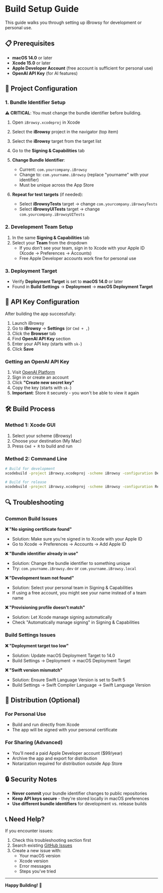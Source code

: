 # Build Setup Guide

This guide walks you through setting up iBrowsy for development or personal use.

## 📋 Prerequisites

- **macOS 14.0** or later
- **Xcode 15.0** or later  
- **Apple Developer Account** (free account is sufficient for personal use)
- **OpenAI API Key** (for AI features)

## 🔧 Project Configuration

### 1. Bundle Identifier Setup

**⚠️ CRITICAL**: You must change the bundle identifier before building.

1. Open `iBrowsy.xcodeproj` in Xcode
2. Select the **iBrowsy** project in the navigator (top item)
3. Select the **iBrowsy** target from the target list
4. Go to the **Signing & Capabilities** tab

5. **Change Bundle Identifier**:
   - Current: `com.yourcompany.iBrowsy`
   - Change to: `com.yourname.iBrowsy` (replace "yourname" with your identifier)
   - Must be unique across the App Store

6. **Repeat for test targets** (if needed):
   - Select **iBrowsyTests** target → change `com.yourcompany.iBrowsyTests`
   - Select **iBrowsyUITests** target → change `com.yourcompany.iBrowsyUITests`

### 2. Development Team Setup

1. In the same **Signing & Capabilities** tab
2. Select your **Team** from the dropdown
   - If you don't see your team, sign in to Xcode with your Apple ID (Xcode → Preferences → Accounts)
   - Free Apple Developer accounts work fine for personal use

### 3. Deployment Target

- Verify **Deployment Target** is set to **macOS 14.0** or later
- Found in **Build Settings** → **Deployment** → **macOS Deployment Target**

## 🔑 API Key Configuration

After building the app successfully:

1. Launch iBrowsy
2. Go to **iBrowsy** → **Settings** (or `Cmd + ,`)
3. Click the **Browser** tab
4. Find **OpenAI API Key** section
5. Enter your API key (starts with `sk-`)
6. Click **Save**

### Getting an OpenAI API Key

1. Visit [OpenAI Platform](https://platform.openai.com/api-keys)
2. Sign in or create an account
3. Click **"Create new secret key"**
4. Copy the key (starts with `sk-`)
5. **Important**: Store it securely - you won't be able to view it again

## 🛠️ Build Process

### Method 1: Xcode GUI
1. Select your scheme (iBrowsy)
2. Choose your destination (My Mac)
3. Press `Cmd + R` to build and run

### Method 2: Command Line
```bash
# Build for development
xcodebuild -project iBrowsy.xcodeproj -scheme iBrowsy -configuration Debug

# Build for release
xcodebuild -project iBrowsy.xcodeproj -scheme iBrowsy -configuration Release -archivePath ./build/iBrowsy.xcarchive archive
```

## 🔍 Troubleshooting

### Common Build Issues

**❌ "No signing certificate found"**
- Solution: Make sure you're signed in to Xcode with your Apple ID
- Go to Xcode → Preferences → Accounts → Add Apple ID

**❌ "Bundle identifier already in use"**
- Solution: Change the bundle identifier to something unique
- Try: `com.yourname.iBrowsy.dev` or `com.yourname.iBrowsy.local`

**❌ "Development team not found"**
- Solution: Select your personal team in Signing & Capabilities
- If using a free account, you might see your name instead of a team name

**❌ "Provisioning profile doesn't match"**
- Solution: Let Xcode manage signing automatically
- Check "Automatically manage signing" in Signing & Capabilities

### Build Settings Issues

**❌ "Deployment target too low"**
- Solution: Update macOS Deployment Target to 14.0
- Build Settings → Deployment → macOS Deployment Target

**❌ "Swift version mismatch"**
- Solution: Ensure Swift Language Version is set to Swift 5
- Build Settings → Swift Compiler Language → Swift Language Version

## 📱 Distribution (Optional)

### For Personal Use
- Build and run directly from Xcode
- The app will be signed with your personal certificate

### For Sharing (Advanced)
- You'll need a paid Apple Developer account ($99/year)
- Archive the app and export for distribution
- Notarization required for distribution outside App Store

## 🔒 Security Notes

- **Never commit** your bundle identifier changes to public repositories
- **Keep API keys secure** - they're stored locally in macOS preferences
- **Use different bundle identifiers** for development vs. release builds

## 📞 Need Help?

If you encounter issues:
1. Check this troubleshooting section first
2. Search existing [GitHub Issues](../../issues)
3. Create a new issue with:
   - Your macOS version
   - Xcode version
   - Error messages
   - Steps you've tried

---

**Happy Building!** 🎉 